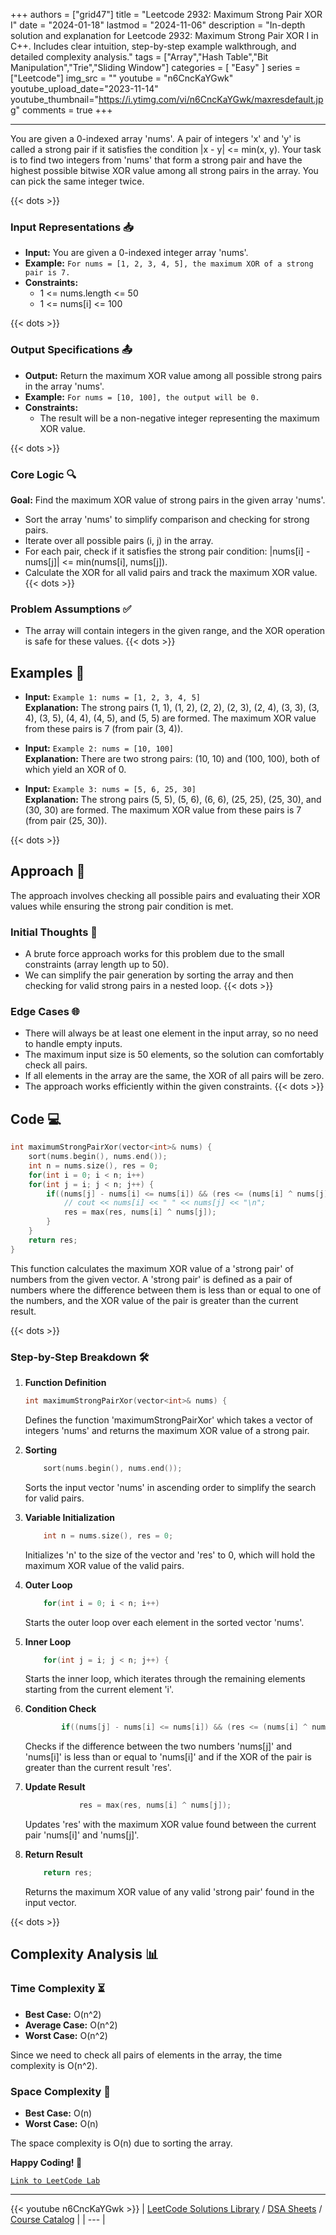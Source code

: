 
+++
authors = ["grid47"]
title = "Leetcode 2932: Maximum Strong Pair XOR I"
date = "2024-01-18"
lastmod = "2024-11-06"
description = "In-depth solution and explanation for Leetcode 2932: Maximum Strong Pair XOR I in C++. Includes clear intuition, step-by-step example walkthrough, and detailed complexity analysis."
tags = ["Array","Hash Table","Bit Manipulation","Trie","Sliding Window"]
categories = [
    "Easy"
]
series = ["Leetcode"]
img_src = ""
youtube = "n6CncKaYGwk"
youtube_upload_date="2023-11-14"
youtube_thumbnail="https://i.ytimg.com/vi/n6CncKaYGwk/maxresdefault.jpg"
comments = true
+++



---
You are given a 0-indexed array 'nums'. A pair of integers 'x' and 'y' is called a strong pair if it satisfies the condition |x - y| <= min(x, y). Your task is to find two integers from 'nums' that form a strong pair and have the highest possible bitwise XOR value among all strong pairs in the array. You can pick the same integer twice.
<!--more-->
{{< dots >}}
### Input Representations 📥
- **Input:** You are given a 0-indexed integer array 'nums'.
- **Example:** `For nums = [1, 2, 3, 4, 5], the maximum XOR of a strong pair is 7.`
- **Constraints:**
	- 1 <= nums.length <= 50
	- 1 <= nums[i] <= 100

{{< dots >}}
### Output Specifications 📤
- **Output:** Return the maximum XOR value among all possible strong pairs in the array 'nums'.
- **Example:** `For nums = [10, 100], the output will be 0.`
- **Constraints:**
	- The result will be a non-negative integer representing the maximum XOR value.

{{< dots >}}
### Core Logic 🔍
**Goal:** Find the maximum XOR value of strong pairs in the given array 'nums'.

- Sort the array 'nums' to simplify comparison and checking for strong pairs.
- Iterate over all possible pairs (i, j) in the array.
- For each pair, check if it satisfies the strong pair condition: |nums[i] - nums[j]| <= min(nums[i], nums[j]).
- Calculate the XOR for all valid pairs and track the maximum XOR value.
{{< dots >}}
### Problem Assumptions ✅
- The array will contain integers in the given range, and the XOR operation is safe for these values.
{{< dots >}}
## Examples 🧩
- **Input:** `Example 1: nums = [1, 2, 3, 4, 5]`  \
  **Explanation:** The strong pairs (1, 1), (1, 2), (2, 2), (2, 3), (2, 4), (3, 3), (3, 4), (3, 5), (4, 4), (4, 5), and (5, 5) are formed. The maximum XOR value from these pairs is 7 (from pair (3, 4)).

- **Input:** `Example 2: nums = [10, 100]`  \
  **Explanation:** There are two strong pairs: (10, 10) and (100, 100), both of which yield an XOR of 0.

- **Input:** `Example 3: nums = [5, 6, 25, 30]`  \
  **Explanation:** The strong pairs (5, 5), (5, 6), (6, 6), (25, 25), (25, 30), and (30, 30) are formed. The maximum XOR value from these pairs is 7 (from pair (25, 30)).

{{< dots >}}
## Approach 🚀
The approach involves checking all possible pairs and evaluating their XOR values while ensuring the strong pair condition is met.

### Initial Thoughts 💭
- A brute force approach works for this problem due to the small constraints (array length up to 50).
- We can simplify the pair generation by sorting the array and then checking for valid strong pairs in a nested loop.
{{< dots >}}
### Edge Cases 🌐
- There will always be at least one element in the input array, so no need to handle empty inputs.
- The maximum input size is 50 elements, so the solution can comfortably check all pairs.
- If all elements in the array are the same, the XOR of all pairs will be zero.
- The approach works efficiently within the given constraints.
{{< dots >}}
## Code 💻
```cpp
int maximumStrongPairXor(vector<int>& nums) {
    sort(nums.begin(), nums.end());
    int n = nums.size(), res = 0;
    for(int i = 0; i < n; i++)
    for(int j = i; j < n; j++) {
        if((nums[j] - nums[i] <= nums[i]) && (res <= (nums[i] ^ nums[j]))){
            // cout << nums[i] << " " << nums[j] << "\n";
            res = max(res, nums[i] ^ nums[j]);
        }
    }
    return res;
}
```

This function calculates the maximum XOR value of a 'strong pair' of numbers from the given vector. A 'strong pair' is defined as a pair of numbers where the difference between them is less than or equal to one of the numbers, and the XOR value of the pair is greater than the current result.

{{< dots >}}
### Step-by-Step Breakdown 🛠️
1. **Function Definition**
	```cpp
	int maximumStrongPairXor(vector<int>& nums) {
	```
	Defines the function 'maximumStrongPairXor' which takes a vector of integers 'nums' and returns the maximum XOR value of a strong pair.

2. **Sorting**
	```cpp
	    sort(nums.begin(), nums.end());
	```
	Sorts the input vector 'nums' in ascending order to simplify the search for valid pairs.

3. **Variable Initialization**
	```cpp
	    int n = nums.size(), res = 0;
	```
	Initializes 'n' to the size of the vector and 'res' to 0, which will hold the maximum XOR value of the valid pairs.

4. **Outer Loop**
	```cpp
	    for(int i = 0; i < n; i++)
	```
	Starts the outer loop over each element in the sorted vector 'nums'.

5. **Inner Loop**
	```cpp
	    for(int j = i; j < n; j++) {
	```
	Starts the inner loop, which iterates through the remaining elements starting from the current element 'i'.

6. **Condition Check**
	```cpp
	        if((nums[j] - nums[i] <= nums[i]) && (res <= (nums[i] ^ nums[j]))) {
	```
	Checks if the difference between the two numbers 'nums[j]' and 'nums[i]' is less than or equal to 'nums[i]' and if the XOR of the pair is greater than the current result 'res'.

7. **Update Result**
	```cpp
	            res = max(res, nums[i] ^ nums[j]);
	```
	Updates 'res' with the maximum XOR value found between the current pair 'nums[i]' and 'nums[j]'.

8. **Return Result**
	```cpp
	    return res;
	```
	Returns the maximum XOR value of any valid 'strong pair' found in the input vector.

{{< dots >}}
## Complexity Analysis 📊
### Time Complexity ⏳
- **Best Case:** O(n^2)
- **Average Case:** O(n^2)
- **Worst Case:** O(n^2)

Since we need to check all pairs of elements in the array, the time complexity is O(n^2).

### Space Complexity 💾
- **Best Case:** O(n)
- **Worst Case:** O(n)

The space complexity is O(n) due to sorting the array.

**Happy Coding! 🎉**


[`Link to LeetCode Lab`](https://leetcode.com/problems/maximum-strong-pair-xor-i/description/)

---
{{< youtube n6CncKaYGwk >}}
| [LeetCode Solutions Library](https://grid47.xyz/leetcode/) / [DSA Sheets](https://grid47.xyz/sheets/) / [Course Catalog](https://grid47.xyz/courses/) |
| --- |
